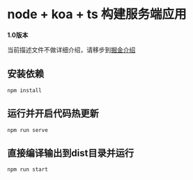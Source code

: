 # node + koa + ts 构建服务端应用

**1.0版本**

当前描述文件不做详细介绍，请移步到[掘金介绍](https://juejin.cn/post/6844903922767757320/)

## 安装依赖

```
npm install
```

## 运行并开启代码热更新

```
npm run serve
```

## 直接编译输出到dist目录并运行

```
npm run start
```